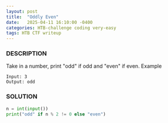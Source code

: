 ```yaml
---
layout: post
title:  "Oddly Even"
date:   2025-04-11 16:10:00 -0400
categories: HTB-challenge coding very-easy
tags: HTB CTF writeup 
---
```


### DESCRIPTION
Take in a number, print "odd" if odd and "even" if even.
Example
```
Input: 3
Output: odd 
```

### SOLUTION
```python
n = int(input())
print("odd" if n % 2 != 0 else "even")
```
